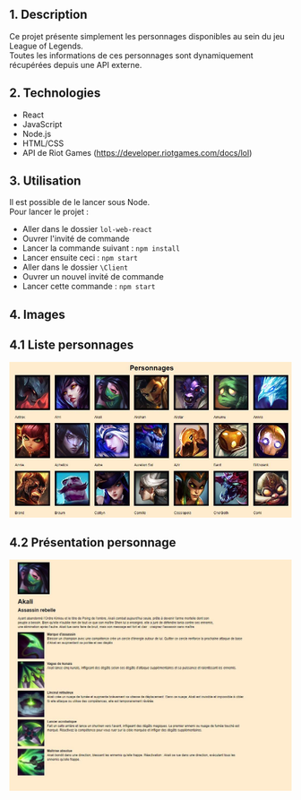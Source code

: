## 1. Description  

Ce projet présente simplement les personnages disponibles au sein du jeu League of Legends.  
Toutes les informations de ces personnages sont dynamiquement récupérées depuis une API externe.  

## 2. Technologies
- React
- JavaScript
- Node.js
- HTML/CSS
- API de Riot Games (https://developer.riotgames.com/docs/lol)

## 3. Utilisation  
Il est possible de le lancer sous Node.  
Pour lancer le projet :  
  - Aller dans le dossier `lol-web-react`
  - Ouvrer l'invité de commande 
  - Lancer la commande suivant : `npm install`
  - Lancer ensuite ceci : `npm start`
  - Aller dans le dossier `\Client`
  - Ouvrer un nouvel invité de commande 
  - Lancer cette commande : `npm start`

## 4. Images  


## 4.1 Liste personnages    
![Liste personnages](Content/Images/Liste_personnages.JPG)  

## 4.2 Présentation personnage  
![Presentation personnage](Content/Images/Presentation_personnage.JPG)  
